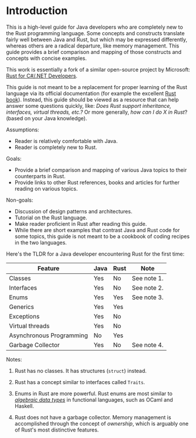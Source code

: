 # Introduction

This is a high-level guide for Java developers who are
completely new to the Rust programming language. Some concepts and constructs
translate fairly well between Java and Rust, but which may be expressed
differently, whereas others are a radical departure, like memory management.
This guide provides a brief comparison and mapping of those constructs and
concepts with concise examples.

This work is essentially a fork of a similar open-source project by Microsoft: [Rust for C#/.NET Developers][rust-dotnet].

This guide is not meant to be a replacement for proper learning of the Rust language via its official documentation (for example the excellent [Rust book][rust-book]). Instead, this guide should be viewed as a resource that can help answer some questions quickly, like: _Does Rust support inheritance, interfaces, virtual threads, etc.?_ Or more generally, _how can I do X in Rust_? (based on your Java knowledge).

Assumptions:

- Reader is relatively comfortable with Java.
- Reader is completely new to Rust.

Goals:

- Provide a brief comparison and mapping of various Java topics to their
  counterparts in Rust.
- Provide links to other Rust references, books and articles for further reading on
  various topics.

Non-goals:

- Discussion of design patterns and architectures.
- Tutorial on the Rust language.
- Make reader proficient in Rust after reading this guide.
- While there are short examples that contrast Java and Rust code for some
  topics, this guide is not meant to be a cookbook of coding recipes in the
  two languages.

Here's the TLDR for a Java developer encountering Rust for the first time:


| Feature                  | Java | Rust | Note             |
| ------------------------ | ---- | ---- | ---------------- |
| Classes                  | Yes  | No   | See note 1.      |
| Interfaces               | Yes  | No   | See note 2.      |
| Enums                    | Yes  | Yes  | See note 3.      |
| Generics                 | Yes  | Yes  |                  |
| Exceptions               | Yes  | No   |                  |
| Virtual threads          | Yes  | No   |                  |
| Asynchronous Programming | No   | Yes  |                  |
| Garbage Collector        | Yes  | No   | See note 4.      |

Notes:

1. Rust has no classes. It has structures (`struct`) instead.

2. Rust has a concept similar to interfaces called `Traits`.

3. Enums in Rust are more powerful. Rust enums are most similar to [_algebraic data types_][adt] in functional languages, such as OCaml and Haskell.

4. Rust does not have a garbage collector. Memory management is accomplished through the 
   concept of _ownership_, which is arguably one of Rust's most distinctive features.

  [rust-dotnet]: https://microsoft.github.io/rust-for-dotnet-devs/latest/introduction.html
  [rust-book]: https://doc.rust-lang.org/book/
  [adt]: https://en.wikipedia.org/wiki/Algebraic_data_type
